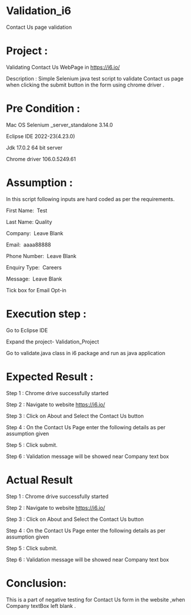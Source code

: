 # Validation_i6
Contact Us page validation
# Project : 
Validating Contact Us WebPage in https://i6.io/

Description : Simple Selenium java test script to validate Contact us page  when clicking the submit button in  the form using chrome driver .

# Pre Condition :
 Mac OS
 Selenium _server_standalone 3.14.0
 
 Eclipse IDE 2022-23(4.23.0)
 
 Jdk 17.0.2 64 bit server
 
 Chrome driver 106.0.5249.61

# Assumption :
In this script following inputs are hard coded as per the requirements.

First Name:  Test

Last Name: Quality

Company:  Leave Blank

Email:  aaaa88888

Phone Number:  Leave Blank

Enquiry Type:  Careers

Message:  Leave Blank

Tick box for Email Opt-in

# Execution step :
Go to Eclipse IDE 

Expand the project- Validation_Project

Go to validate.java class in i6 package and run as java application

# Expected Result :
Step 1 : Chrome drive successfully started

Step 2 : Navigate to  website https://i6.io/

Step 3 : Click on About and Select the Contact Us button

Step 4 : On the Contact Us Page enter the following details as per assumption given 

Step 5 : Click submit. 

Step 6 : Validation message will be showed near Company text box 

# Actual Result 
Step 1 : Chrome drive successfully started

Step 2 : Navigate to  website https://i6.io/

Step 3 : Click on About and Select the Contact Us button

Step 4 : On the Contact Us Page enter the following details as per assumption given 

Step 5 : Click submit. 

Step 6 : Validation message will be showed near Company text box 

# Conclusion:
This is a part of  negative testing for Contact Us form in the website ,when Company textBox left blank .
